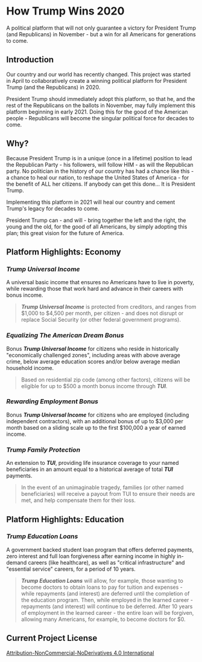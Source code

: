 # How Trump Wins 2020
A political platform that will not only guarantee a victory for President Trump (and Republicans) in November - but a win for all Americans for generations to come.

## Introduction
Our country and our world has recently changed. This project was started in April to collaboratively create a winning political platform for President Trump (and the Republicans) in 2020.

President Trump should immediately adopt this platform, so that he, and the rest of the Republicans on the ballots in November, may fully implement this platform beginning in early 2021. Doing this for the good of the American people - Republicans will become the singular political force for decades to come.

## Why?
Because President Trump is in a unique (once in a lifetime) position to lead the Republican Party - his followers, will follow HIM - as will the Republican party. No politician in the history of our country has had a chance like this - a chance to heal our nation, to reshape the United States of America - for the benefit of ALL her citizens. If anybody can get this done... It is President Trump.

Implementing this platform in 2021 will heal our country and cement Trump's legacy for decades to come.

President Trump can - and will - bring together the left and the right, the young and the old, for the good of all Americans, by simply adopting this plan; this great vision for the future of America.

## Platform Highlights: Economy

### *Trump Universal Income*
A universal basic income that ensures no Americans have to live in poverty, while rewarding those that work hard and advance in their careers with bonus income.

> ***Trump Universal Income*** is protected from creditors, and ranges from $1,000 to $4,500 per month, per citizen - and does not disrupt or replace Social Security (or other federal government programs).

### *Equalizing The American Dream Bonus*
Bonus ***Trump Universal Income*** for citizens who reside in historically "economically challenged zones", including areas with above average crime, below average education scores and/or below average median household income.

> Based on residential zip code (among other factors), citizens will be eligible for up to $500 a month bonus income through ***TUI***.


### *Rewarding Employment Bonus*
Bonus ***Trump Universal Income*** for citizens who are employed (including independent contractors), with an additional bonus of up to $3,000 per month based on a sliding scale up to the first $100,000 a year of earned income.



### *Trump Family Protection*
An extension to ***TUI***, providing life insurance coverage to your named beneficiaries in an amount equal to a historical average of total ***TUI*** payments.

> In the event of an unimaginable tragedy, families (or other named beneficiaries) will receive a payout from TUI to ensure their needs are met, and help compensate them for their loss.


## Platform Highlights: Education

### *Trump Education Loans*
A government backed student loan program that offers deferred payments, zero interest and full loan forgiveness after earning income in highly in-demand careers (like healthcare), as well as "critical infrastructure" and "essential service" careers, for a period of 10 years.

> ***Trump Education Loans*** will allow, for example, those wanting to become doctors to obtain loans to pay for tuition and expenses - while repayments (and interest) are deferred until the completion of the education program. Then, while employed in the learned career - repayments (and interest) will continue to be deferred. After 10 years of employment in the learned career - the entire loan will be forgiven, allowing many Americans, for example, to become doctors for $0.

## Current Project License
[Attribution-NonCommercial-NoDerivatives 4.0 International](LICENSE.md)
